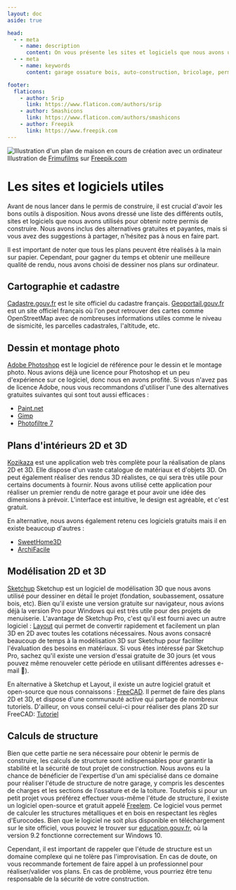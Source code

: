 ```yaml
---
layout: doc
aside: true

head:
  - - meta
    - name: description
      content: On vous présente les sites et logiciels que nous avons utilisés pour réussir notre demande de permis de construire concernant l'autoconstruction de notre garage en ossature bois de 50 mètres carrés.
  - - meta
    - name: keywords
      content: garage ossature bois, auto-construction, bricolage, permis de construire, outils et sites, logiciels, kozikaza, sweethome3d, archifacile, paint.net, gimp, photofiltre 7, openstreetmap, cadastre.gouv.fr, photoshop, sketchup, layout, archifacile, freecad, freelem

footer:
  flaticons:
    - author: Srip
      link: https://www.flaticon.com/authors/srip
    - author: Smashicons
      link: https://www.flaticon.com/authors/smashicons
    - author: Freepik
      link: https://www.freepik.com
---
```

<Image src="/media/blog/permis_construire/sites_logiciels/miniature.jpg" alt="Illustration d'un plan de maison en cours de création avec un ordinateur" class="mb-8">
  Illustration de <a href="https://www.freepik.com/free-vector/wooden-house-with-garage_6967668.htm" target="_blank">Frimufilms</a> sur <a href="https://www.freepik.com">Freepik.com</a>
</Image>

# Les sites et logiciels utiles

Avant de nous lancer dans le permis de construire, il est crucial d'avoir les bons outils à disposition. Nous avons dressé une liste des différents outils, sites et logiciels que nous avons utilisés pour obtenir notre permis de construire. Nous avons inclus des alternatives gratuites et payantes, mais si vous avez des suggestions à partager, n'hésitez pas à nous en faire part.

Il est important de noter que tous les plans peuvent être réalisés à la main sur papier. Cependant, pour gagner du temps et obtenir une meilleure qualité de rendu, nous avons choisi de dessiner nos plans sur ordinateur.

## <Flaticon :icon="{src:'/media/blog/permis_construire/liste_outils/001-map.png'}" class="inline-flex" /> Cartographie et cadastre

[Cadastre.gouv.fr](https://cadastre.gouv.fr/scpc/accueil.do) est le site officiel du cadastre français.
[Geoportail.gouv.fr](https://www.geoportail.gouv.fr/donnees/parcelles-cadastrales) est un site officiel français où l'on peut retrouver des cartes comme OpenStreetMap avec de nombreuses informations utiles comme le niveau de sismicité, les parcelles cadastrales, l'altitude, etc.

## <Flaticon :icon="{src:'/media/blog/permis_construire/liste_outils/002-paint.png'}" class="inline-flex" /> Dessin et montage photo

[Adobe Photoshop](https://www.adobe.com/fr/products/photoshop.html) est le logiciel de référence pour le dessin et le montage photo. Nous avions déjà une licence pour Photoshop et un peu d'expérience sur ce logiciel, donc nous en avons profité. Si vous n'avez pas de licence Adobe, nous vous recommandons d'utiliser l'une des alternatives gratuites suivantes qui sont tout aussi efficaces :
- [Paint.net](https://www.getpaint.net/index.html)
- [Gimp](https://www.gimp.org)
- [Photofiltre 7](https://www.photofiltre-studio.com/pf7.htm)

## <Flaticon :icon="{src:'/media/blog/permis_construire/liste_outils/005-desktop-computer.png'}" class="inline-flex" /> Plans d'intérieurs 2D et 3D

[Kozikaza](https://www.kozikaza.com/) est une application web très complète pour la réalisation de plans 2D et 3D. Elle dispose d'un vaste catalogue de matériaux et d'objets 3D. On peut également réaliser des rendus 3D réalistes, ce qui sera très utile pour certains documents à fournir. Nous avons utilisé cette application pour réaliser un premier rendu de notre garage et pour avoir une idée des dimensions à prévoir. L'interface est intuitive, le design est agréable, et c'est gratuit.

En alternative, nous avons également retenu ces logiciels gratuits mais il en existe beaucoup d'autres :
- [SweetHome3D](https://www.sweethome3d.com/fr/features.jsp)
- [ArchiFacile](https://www.archifacile.com/)

## <Flaticon :icon="{src:'/media/blog/permis_construire/liste_outils/004-sofware.png'}" class="inline-flex" /> Modélisation 2D et 3D

[Sketchup](https://www.sketchup.com/fr) Sketchup est un logiciel de modélisation 3D que nous avons utilisé pour dessiner en détail le projet (fondation, soubassement, ossature bois, etc). Bien qu'il existe une version gratuite sur navigateur, nous avions déjà la version Pro pour Windows qui est très utile pour des projets de menuiserie. L'avantage de Sketchup Pro, c'est qu'il est fourni avec un autre logiciel : [Layout](https://www.sketchup.com/fr/products/layout) qui permet de convertir rapidement et facilement un plan 3D en 2D avec toutes les cotations nécessaires. Nous avons consacré beaucoup de temps à la modélisation 3D sur Sketchup pour faciliter l'évaluation des besoins en matériaux. Si vous êtes intéressé par Sketchup Pro, sachez qu'il existe une version d'essai gratuite de 30 jours (et vous pouvez même renouveler cette période en utilisant différentes adresses e-mail 🤫).

En alternative à Sketchup et Layout, il existe un autre logiciel gratuit et open-source que nous connaissons : [FreeCAD](https://www.freecad.org/?lang=fr). Il permet de faire des plans 2D et 3D, et dispose d'une communauté active qui partage de nombreux tutoriels. D'ailleur, on vous conseil celui-ci pour réaliser des plans 2D sur FreeCAD: [Tutoriel](https://wiki.freecad.org/Manual:Traditional_2D_drafting/fr)

## <Flaticon :icon="{src:'/media/blog/permis_construire/liste_outils/003-design.png'}" class="inline-flex" /> Calculs de structure

Bien que cette partie ne sera nécessaire pour obtenir le permis de construire, les calculs de structure sont indispensables pour garantir la stabilité et la sécurité de tout projet de construction. Nous avons eu la chance de bénéficier de l'expertise d'un ami spécialisé dans ce domaine pour réaliser l'étude de structure de notre garage, y compris les descentes de charges et les sections de l'ossature et de la toiture. Toutefois si pour un petit projet vous préférez effectuer vous-même l'étude de structure, il existe un logiciel open-source et gratuit appelé [Freelem](http://www.freelem.com). Ce logiciel vous permet de calculer les structures métalliques et en bois en respectant les règles d'Eurocodes. Bien que le logiciel ne soit plus disponible en téléchargement sur le site officiel, vous pouvez le trouver sur [education.gouv.fr](https://tribu.phm.education.gouv.fr/portal/pagemarker/2/cms/default-domain/workspaces/projets-sciences-de-l-ingenieur-sanchez/15-structures-porteuse/5-les-charpentes/fichiers-freelem), où la version 9.2 fonctionne correctement sur Windows 10. 

Cependant, il est important de rappeler que l'étude de structure est un domaine complexe qui ne tolère pas l'improvisation. En cas de doute, on vous recommande fortement de faire appel à un professionnel pour réaliser/valider vos plans. En cas de problème, vous pourriez être tenu responsable de la sécurité de votre construction.

<Comments
  pageId="permis_construire_liste_outils" 
  pageUrl="https://le-hangar-a-bananes.fr/blog/articles/permis_construire/liste_outils.html" 
  pageTitle="Le permis de construire - Liste des outils"
/>
